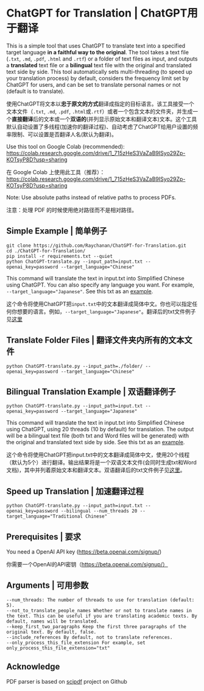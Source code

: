 # ChatGPT for Translation | ChatGPT用于翻译
This is a simple tool that uses ChatGPT to translate text into a specified target language **in a faithful way to the original**. The tool takes a text file (`.txt`, `.md`, `.pdf`, `.html` and `.rtf`) or a folder of text files as input, and outputs a **translated** text file or a **bilingual** text file with the original and translated text side by side. This tool automatically sets multi-threading (to speed up your translation process) by default, considers the frequency limit set by ChatGPT for users, and can be set to translate personal names or not (default is to translate).

使用ChatGPT将文本以**忠于原文的方式**翻译成指定的目标语言。该工具接受一个文本文件（`.txt`, `.md`, `.pdf`, `.html`或`.rtf`）或者一个包含文本的文件夹，并生成一个**直接翻译**后的文本或一个**双语的**(并列显示原始文本和翻译文本)文本。这个工具默认自动设置了多线程(加速你的翻译过程)、自动考虑了ChatGPT给用户设置的频率限制、可以设置是否翻译人名(默认为翻译)。

Use this tool on Google Colab (recommended): https://colab.research.google.com/drive/1_715zHeS3VaZaB9ISyo29Zp-KOTsyP8D?usp=sharing

在 Google Colab 上使用此工具（推荐）：https://colab.research.google.com/drive/1_715zHeS3VaZaB9ISyo29Zp-KOTsyP8D?usp=sharing

Note: Use absolute paths instead of relative paths to process PDFs.

注意：处理 PDF 的时候使用绝对路径而不是相对路径。

## Simple Example | 简单例子

```
git clone https://github.com/Raychanan/ChatGPT-for-Translation.git
cd ./ChatGPT-for-Translation/
pip install -r requirements.txt --quiet
python ChatGPT-translate.py --input_path=input.txt --openai_key=password --target_language="Chinese"
```

This command will translate the text in input.txt into Simplified Chinese using ChatGPT. You can also specify any language you want. For example, `--target_language="Japanese"`. See this txt as an [example](input_translated.txt).

这个命令将使用ChatGPT把`input.txt`中的文本翻译成简体中文。你也可以指定任何你想要的语言。例如，`--target_language="Japanese"`。翻译后的txt文件例子见[这里](input_translated.txt)

## Translate Folder Files | 翻译文件夹内所有的文本文件

`python ChatGPT-translate.py --input_path=./folder/ --openai_key=password --target_language="Chinese"`


## Bilingual Translation Example | 双语翻译例子

`python ChatGPT-translate.py --input_path=input.txt --openai_key=password --target_language="Japanese"`


This command will translate the text in input.txt into Simplified Chinese using ChatGPT, using 20 threads (10 by default) for translation. The output will be a bilingual text file (both txt and Word files will be generated) with the original and translated text side by side. See this txt as an [example](input_bilingual.txt).

这个命令将使用ChatGPT把input.txt中的文本翻译成简体中文，使用20个线程（默认为5个）进行翻译。输出结果将是一个双语文本文件(会同时生成txt和Word文档)，其中并列着原始文本和翻译文本。双语翻译后的txt文件例子见[这里](input_bilingual.txt)。


## Speed up Translation | 加速翻译过程

`python ChatGPT-translate.py --input_path=input.txt --openai_key=password --bilingual --num_threads 20 --target_language="Traditional Chinese"`

## Prerequisites | 要求
You need a OpenAI API key (https://beta.openai.com/signup/)

你需要一个OpenAI的API密钥（https://beta.openai.com/signup/）


## Arguments | 可用参数
```
--num_threads: The number of threads to use for translation (default: 5).
--not_to_translate_people_names Whether or not to translate names in the text. This can be useful if you are translating academic texts. By default, names will be translated.
--keep_first_two_paragraphs Keep the first three paragraphs of the original text. By default, false.
--include_references By default, not to translate references.
--only_process_this_file_extension For example, set only_process_this_file_extension="txt"
```

## Acknowledge 
PDF parser is based on [scipdf](https://github.com/titipata/scipdf_parser) project on Github